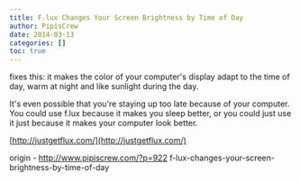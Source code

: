 ```yaml
---
title: F.lux Changes Your Screen Brightness by Time of Day
author: PipisCrew
date: 2014-03-13
categories: []
toc: true
---
```


fixes this: it makes the color of your computer's display adapt to the time of day, warm at night and like sunlight during the day.

It's even possible that you're staying up too late because of your computer. You could use f.lux because it makes you sleep better, or you could just use it just because it makes your computer look better.

[http://justgetflux.com/](http://justgetflux.com/)

origin - http://www.pipiscrew.com/?p=922 f-lux-changes-your-screen-brightness-by-time-of-day